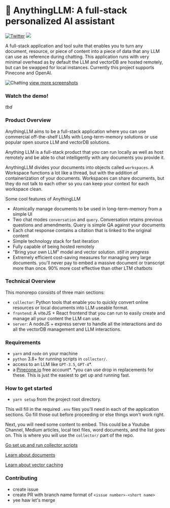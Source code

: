 # 🤖 AnythingLLM: A full-stack personalized AI assistant

[![Twitter](https://img.shields.io/twitter/url/https/twitter.com/tim.svg?style=social&label=Follow%20%40Timothy%20Carambat)](https://twitter.com/tcarambat) [![](https://dcbadge.vercel.app/api/server/6UyHPeGZAC?compact=true&style=flat)](https://discord.gg/6UyHPeGZAC)

A full-stack application and tool suite that enables you to turn any document, resource, or piece of content into a piece of data that any LLM can use as reference during chatting. This application runs with very minimal overhead as by default the LLM and vectorDB are hosted remotely, but can be swapped for local instances. Currently this project supports Pinecone and OpenAI.

![Chatting](/images/screenshots/chat.png)
[view more screenshots](/images/screenshots/SCREENSHOTS.md)

### Watch the demo!

_tbd_

### Product Overview
AnythingLLM aims to be a full-stack application where you can use commercial off-the-shelf LLMs with Long-term-memory solutions or use popular open source LLM and vectorDB solutions.

Anything LLM is a full-stack product that you can run locally as well as host remotely and be able to chat intelligently with any documents you provide it.

AnythingLLM divides your documents into objects called `workspaces`. A Workspace functions a lot like a thread, but with the addition of containerization of your documents. Workspaces can share documents, but they do not talk to each other so you can keep your context for each workspace clean.

Some cool features of AnythingLLM
- Atomically manage documents to be used in long-term-memory from a simple UI
- Two chat modes `conversation` and `query`. Conversation retains previous questions and amendments. Query is simple QA against your documents
- Each chat response contains a citation that is linked to the original content
- Simple technology stack for fast iteration
- Fully capable of being hosted remotely
- "Bring your own LLM" model and vector solution. _still in progress_
- Extremely efficient cost-saving measures for managing very large documents. you'll never pay to embed a massive document or transcript more than once. 90% more cost effective than other LTM chatbots

### Technical Overview
This monorepo consists of three main sections:
- `collector`: Python tools that enable you to quickly convert online resources or local documents into LLM useable format.
- `frontend`: A viteJS + React frontend that you can run to easily create and manage all your content the LLM can use.
- `server`: A nodeJS + express server to handle all the interactions and do all the vectorDB management and LLM interactions.

### Requirements
- `yarn` and `node` on your machine
- `python` 3.8+ for running scripts in `collector/`.
- access to an LLM like `GPT-3.5`, `GPT-4`*.
- a [Pinecone.io](https://pinecone.io) free account*.
*you can use drop in replacements for these. This is just the easiest to get up and running fast.

### How to get started
- `yarn setup` from the project root directory.

This will fill in the required `.env` files you'll need in each of the application sections. Go fill those out before proceeding or else things won't work right.

Next, you will need some content to embed. This could be a Youtube Channel, Medium articles, local text files, word documents, and the list goes on. This is where you will use the `collector/` part of the repo.

[Go set up and run collector scripts](./collector/README.md)

[Learn about documents](./server/documents/DOCUMENTS.md)

[Learn about vector caching](./server/documents/VECTOR_CACHE.md)

### Contributing
- create issue
- create PR with branch name format of `<issue number>-<short name>`
- yee haw let's merge
